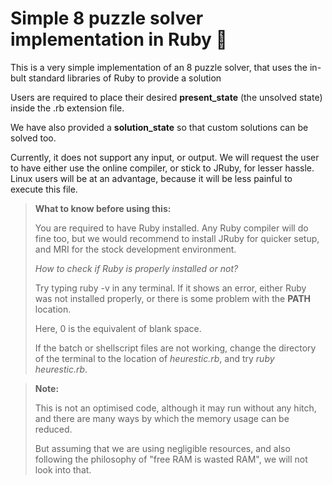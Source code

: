 # Simple 8 puzzle solver implementation in Ruby 💎

This is a very simple implementation of an 8 puzzle solver, that uses the in-bult standard libraries of Ruby to provide a solution

Users are required to place their desired **present_state** (the unsolved state) inside the .rb extension file.

We have also provided a **solution_state** so that custom solutions can be solved too.

Currently, it does not support any input, or output. We will request the user to have either use the online compiler, or stick to JRuby, for lesser hassle. Linux users will be at an advantage, because it will be less painful to execute this file.

>**What to know before using this:**
>
>You are required to have Ruby installed. Any Ruby compiler will do fine too, but we would recommend to install JRuby for quicker setup, and MRI for the stock development environment.
>
>*How to check if Ruby is properly installed or not?*
>
>Try typing ruby -v in any terminal. If it shows an error, either Ruby was not installed properly, or there is some problem with the **PATH** location.
>
>Here, 0 is the equivalent of blank space.
>
>If the batch or shellscript files are not working, change the directory of the terminal to the location of *heurestic.rb*, and try *ruby heurestic.rb*.

>**Note:**
>
>This is not an optimised code, although it may run without any hitch, and there are many ways by which the memory usage can be reduced.
>
>But assuming that we are using negligible resources, and also following the philosophy of "free RAM is wasted RAM", we will not look into that.
>